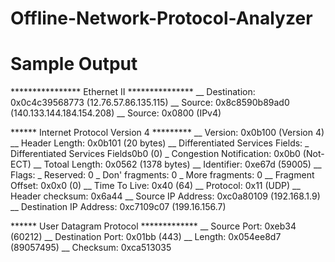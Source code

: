 # Offline-Network-Protocol-Analyzer

# Sample Output

**************** Ethernet II ***************
__ Destination: 0x0c4c39568773 (12.76.57.86.135.115)
__ Source: 0x8c8590b89ad0 (140.133.144.184.154.208)
__ Source: 0x0800 (IPv4)

****** Internet Protocol Version 4 *********
__ Version: 0x0b100 (Version 4)
__ Header Length: 0x0b101 (20 bytes)
__ Differentiated Services Fields:
    \_ Differentiated Services Fields0b0 (0)
    \_ Congestion Notification: 0x0b0 (Not-ECT)
__ Totoal Length: 0x0562 (1378 bytes)
__ Identifier: 0xe67d (59005)
__ Flags:
    \_ Reserved: 0
    \_ Don' fragments: 0
    \_ More fragments: 0
__ Fragment Offset: 0x0x0 (0)
__ Time To Live: 0x40 (64)
__ Protocol: 0x11 (UDP)
__ Header checksum: 0x6a44
__ Source IP Address: 0xc0a80109 (192.168.1.9)
__ Destination IP Address: 0xc7109c07 (199.16.156.7)

****** User Datagram Protocol *************
__ Source Port: 0xeb34 (60212)
__ Destination Port: 0x01bb (443)
__ Length: 0x054ee8d7 (89057495)
__ Checksum: 0xca513035
